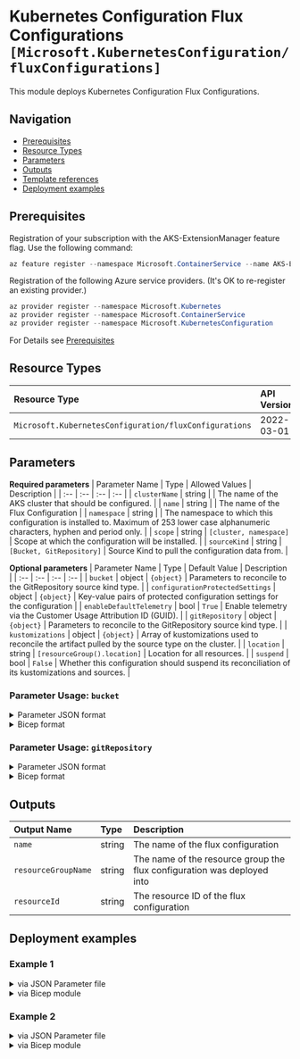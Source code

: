 # Kubernetes Configuration Flux Configurations `[Microsoft.KubernetesConfiguration/fluxConfigurations]`

This module deploys Kubernetes Configuration Flux Configurations.

## Navigation

- [Prerequisites](#Prerequisites)
- [Resource Types](#Resource-Types)
- [Parameters](#Parameters)
- [Outputs](#Outputs)
- [Template references](#Template-references)
- [Deployment examples](#Deployment-examples)

## Prerequisites

Registration of your subscription with the AKS-ExtensionManager feature flag. Use the following command:

```powershell
az feature register --namespace Microsoft.ContainerService --name AKS-ExtensionManager
```

Registration of the following Azure service providers. (It's OK to re-register an existing provider.)

```powershell
az provider register --namespace Microsoft.Kubernetes
az provider register --namespace Microsoft.ContainerService
az provider register --namespace Microsoft.KubernetesConfiguration
```

For Details see [Prerequisites](https://docs.microsoft.com/en-us/azure/azure-arc/kubernetes/tutorial-use-gitops-flux2)

## Resource Types

| Resource Type | API Version |
| :-- | :-- |
| `Microsoft.KubernetesConfiguration/fluxConfigurations` | 2022-03-01 |

## Parameters

**Required parameters**
| Parameter Name | Type | Allowed Values | Description |
| :-- | :-- | :-- | :-- |
| `clusterName` | string |  | The name of the AKS cluster that should be configured. |
| `name` | string |  | The name of the Flux Configuration |
| `namespace` | string |  | The namespace to which this configuration is installed to. Maximum of 253 lower case alphanumeric characters, hyphen and period only. |
| `scope` | string | `[cluster, namespace]` | Scope at which the configuration will be installed. |
| `sourceKind` | string | `[Bucket, GitRepository]` | Source Kind to pull the configuration data from. |

**Optional parameters**
| Parameter Name | Type | Default Value | Description |
| :-- | :-- | :-- | :-- |
| `bucket` | object | `{object}` | Parameters to reconcile to the GitRepository source kind type. |
| `configurationProtectedSettings` | object | `{object}` | Key-value pairs of protected configuration settings for the configuration |
| `enableDefaultTelemetry` | bool | `True` | Enable telemetry via the Customer Usage Attribution ID (GUID). |
| `gitRepository` | object | `{object}` | Parameters to reconcile to the GitRepository source kind type. |
| `kustomizations` | object | `{object}` | Array of kustomizations used to reconcile the artifact pulled by the source type on the cluster. |
| `location` | string | `[resourceGroup().location]` | Location for all resources. |
| `suspend` | bool | `False` | Whether this configuration should suspend its reconciliation of its kustomizations and sources. |


### Parameter Usage: `bucket`

<details>

<summary>Parameter JSON format</summary>

```json
"bucket": {
    "value": {
        "accessKey": "string",
        "bucketName": "string",
        "insecure": "bool",
        "localAuthRef": "string",
        "syncIntervalInSeconds": "int",
        "timeoutInSeconds": "int",
        "url": "string"
    }
}
```

</details>

<details>

<summary>Bicep format</summary>

```bicep
bucket: {
    accessKey: 'string'
    bucketName: 'string'
    insecure: 'bool'
    localAuthRef: 'string'
    syncIntervalInSeconds: 'int'
    timeoutInSeconds: 'int'
    url: 'string'
}
```

</details>
<p>

### Parameter Usage: `gitRepository`

<details>

<summary>Parameter JSON format</summary>

```json
"gitRepository": {
    "value": {
        "httpsCACert": "string",
        "httpsUser": "string",
        "localAuthRef": "string",
        "repositoryRef": {
            "branch": "string",
            "commit": "string",
            "semver": "string",
            "tag": "string"
        },
        "sshKnownHosts": "string",
        "syncIntervalInSeconds": "int",
        "timeoutInSeconds": "int",
        "url": "string"
    }
}
```

</details>

<details>

<summary>Bicep format</summary>

```bicep
gitRepository: {
    httpsCACert: 'string'
    httpsUser: 'string'
    localAuthRef: 'string'
    repositoryRef: {
        branch: 'string'
        commit: 'string'
        semver: 'string'
        tag: 'string'
    }
    sshKnownHosts: 'string'
    syncIntervalInSeconds: 'int'
    timeoutInSeconds: 'int'
    url: 'string'
}
```

</details>
<p>

## Outputs

| Output Name | Type | Description |
| :-- | :-- | :-- |
| `name` | string | The name of the flux configuration |
| `resourceGroupName` | string | The name of the resource group the flux configuration was deployed into |
| `resourceId` | string | The resource ID of the flux configuration |

## Deployment examples

<h3>Example 1</h3>

<details>

<summary>via JSON Parameter file</summary>

```json
{
    "$schema": "https://schema.management.azure.com/schemas/2019-04-01/deploymentParameters.json#",
    "contentVersion": "1.0.0.0",
    "parameters": {
        "name": {
            "value": "flux2"
        },
        "scope": {
            "value": "cluster"
        },
        "clusterName": {
            "value": "<<namePrefix>>-az-aks-kubenet-001"
        },
        "namespace": {
            "value": "flux-system"
        },
        "sourceKind": {
            "value": "GitRepository"
        },
        "gitRepository": {
            "value": {
                "url": "https://github.com/mspnp/aks-baseline",
                "timeoutInSeconds": 180,
                "syncIntervalInSeconds": 300,
                "repositoryRef": {
                    "branch": "main"
                },
                "sshKnownHosts": ""
            }
        }
    }
}

```

</details>

<details>

<summary>via Bicep module</summary>

```bicep
module fluxConfigurations './Microsoft.KubernetesConfiguration/fluxConfigurations/deploy.bicep' = {
  name: '${uniqueString(deployment().name)}-fluxConfigurations'
  params: {
      scope: 'cluster'
      namespace: 'flux-system'
      sourceKind: 'GitRepository'
      name: 'flux2'
      clusterName: '<<namePrefix>>-az-aks-kubenet-001'
      gitRepository: {
        timeoutInSeconds: 180
        syncIntervalInSeconds: 300
        repositoryRef: {
          branch: 'main'
        }
        sshKnownHosts: ''
        url: 'https://github.com/mspnp/aks-baseline'
      }
  }
```

</details>

<h3>Example 2</h3>

<details>

<summary>via JSON Parameter file</summary>

```json
{
    "$schema": "https://schema.management.azure.com/schemas/2019-04-01/deploymentParameters.json#",
    "contentVersion": "1.0.0.0",
    "parameters": {
        "name": {
            "value": "flux2"
        },
        "scope": {
            "value": "cluster"
        },
        "clusterName": {
            "value": "<<namePrefix>>-az-aks-kubenet-001"
        },
        "namespace": {
            "value": "flux-system"
        },
        "sourceKind": {
            "value": "GitRepository"
        },
        "gitRepository": {
            "value": {
                "url": "https://github.com/mspnp/aks-baseline",
                "timeoutInSeconds": 180,
                "syncIntervalInSeconds": 300,
                "repositoryRef": {
                    "branch": "main"
                },
                "sshKnownHosts": ""
            }
        },
        "kustomizations": {
            "value": {
                "unified": {
                    "path": "./cluster-manifests",
                    "dependsOn": [],
                    "timeoutInSeconds": 300,
                    "syncIntervalInSeconds": 300,
                    "prune": true,
                    "force": false
                }
            }
        }
    }
}

```

</details>

<details>

<summary>via Bicep module</summary>

```bicep
module fluxConfigurations './Microsoft.KubernetesConfiguration/fluxConfigurations/deploy.bicep' = {
  name: '${uniqueString(deployment().name)}-fluxConfigurations'
  params: {
      scope: 'cluster'
      gitRepository: {
        timeoutInSeconds: 180
        syncIntervalInSeconds: 300
        repositoryRef: {
          branch: 'main'
        }
        sshKnownHosts: ''
        url: 'https://github.com/mspnp/aks-baseline'
      }
      namespace: 'flux-system'
      sourceKind: 'GitRepository'
      name: 'flux2'
      clusterName: '<<namePrefix>>-az-aks-kubenet-001'
      kustomizations: {
        unified: {
          path: './cluster-manifests'
          timeoutInSeconds: 300
          syncIntervalInSeconds: 300
          force: false
          dependsOn: []
          prune: true
        }
      }
  }
```

</details>
